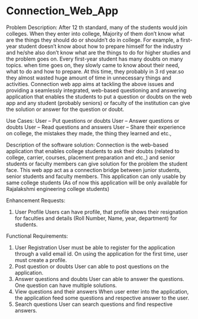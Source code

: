 # Connection_Web_App
Problem Description:
       After 12 th standard, many of the students would join colleges. When they enter into college, Majority of them don’t know what are the things they should do or
shouldn’t do in college. For example, a first-year student doesn’t know about how to prepare himself for the industry and he/she also don’t know what are
the things to do for higher studies and the problem goes on. Every first-year student has many doubts on many topics. when time goes on, they slowly came to know about their need, what to do and how to prepare. At this time, they probably in 3 rd year.so they almost wasted huge amount of time in unnecessary
things and activities.
      Connection web app aims at tackling the above issues and providing a seamlessly integrated, web-based questioning and answering application that enables the students to put a question or doubts on the web app and any student (probably seniors) or faculty of the institution can give the solution or answer for the question or doubt.

Use Cases:
User – Put questions or doubts
User – Answer questions or doubts
User – Read questions and answers
User – Share their experience on college, the mistakes they made, the thing
they learned and etc.,

Description of the software solution:
     Connection is the web-based application that enables college students to ask their doubts (related to college, carrier, courses, placement preparation and
etc.,) and senior students or faculty members can give solution for the problem the student face. This web app act as a connection bridge between junior
students, senior students and faculty members. This application can only usable by same college students (As of now this application will be only available for
Rajalakshmi engineering college students)

Enhancement Requests:
1. User Profile
Users can have profile, that profile shows their resignation for faculties and
details (Roll Number, Name, year, department) for students.

Functional Requirements:
1. User Registration
User must be able to register for the application through a valid email id. On
using the application for the first time, user must create a profile.
2. Post question or doubts
User can able to post questions on the application.
3. Answer questions and doubts
User can able to answer the questions. One question can have multiple
solutions.
4. View questions and their answers
When user enter into the application, the application feed some questions
and respective answer to the user.
5. Search questions
User can search questions and find respective answers.
